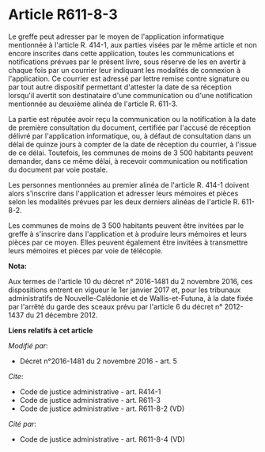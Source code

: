 # Article R611-8-3

Le greffe peut adresser par le moyen de l'application informatique mentionnée à l'article R. 414-1, aux parties visées par le
même article et non encore inscrites dans cette application, toutes les communications et notifications prévues par le
présent livre, sous réserve de les en avertir à chaque fois par un courrier leur indiquant les modalités de connexion à
l'application. Ce courrier est adressé par lettre remise contre signature ou par tout autre dispositif permettant d'attester
la date de sa réception lorsqu'il avertit son destinataire d'une communication ou d'une notification mentionnée au deuxième
alinéa de l'article R. 611-3.

La partie est réputée avoir reçu la communication ou la notification à la date de première consultation du document,
certifiée par l'accusé de réception délivré par l'application informatique, ou, à défaut de consultation dans un délai de
quinze jours à compter de la date de réception du courrier, à l'issue de ce délai. Toutefois, les communes de moins de 3 500
habitants peuvent demander, dans ce même délai, à recevoir communication ou notification du document par voie postale.

Les personnes mentionnées au premier alinéa de l'article R. 414-1 doivent alors s'inscrire dans l'application et adresser
leurs mémoires et pièces selon les modalités prévues par les deux derniers alinéas de l'article R. 611-8-2.

Les communes de moins de 3 500 habitants peuvent être invitées par le greffe à s'inscrire dans l'application et à produire
leurs mémoires et leurs pièces par ce moyen. Elles peuvent également être invitées à transmettre leurs mémoires et pièces par
voie de télécopie.

**Nota:**

Aux termes de l'article 10 du décret n° 2016-1481 du 2 novembre 2016, ces dispositions entrent en vigueur le 1er janvier 2017
et, pour les tribunaux administratifs de Nouvelle-Calédonie et de Wallis-et-Futuna, à la date fixée par l'arrêté du garde des
sceaux prévu par l'article 6 du décret n° 2012-1437 du 21 décembre 2012.

**Liens relatifs à cet article**

_Modifié par_:

  - Décret n°2016-1481 du 2 novembre 2016 - art. 5

_Cite_:

  - Code de justice administrative - art. R414-1
  - Code de justice administrative - art. R611-3
  - Code de justice administrative - art. R611-8-2 (VD)

_Cité par_:

  - Code de justice administrative - art. R611-8-4 (VD)
